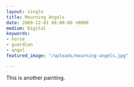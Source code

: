 ```yaml
---
layout: single
title: Mourning Angels
date: 2009-12-01 08:00:00 +0000
medium: Digital
keywords:
- horse
- guardian
- angel
featured_image: "/uploads/mourning-angels.jpg"

---
```

This is another painting.